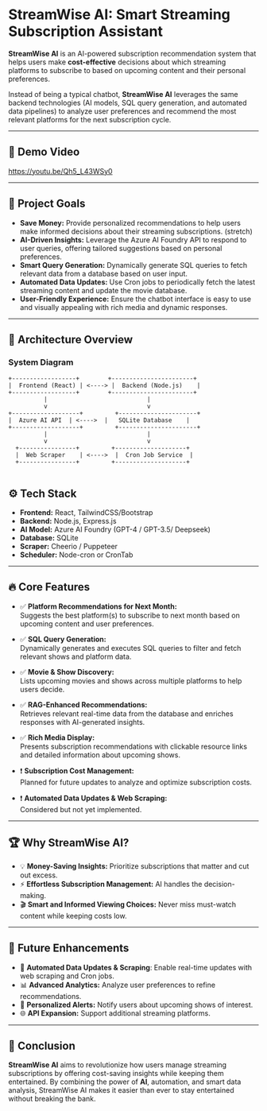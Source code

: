 # StreamWise AI: Smart Streaming Subscription Assistant

**StreamWise AI** is an AI-powered subscription recommendation system that helps users make **cost-effective** decisions about which streaming platforms to subscribe to based on upcoming content and their personal preferences. 

Instead of being a typical chatbot, **StreamWise AI** leverages the same backend technologies (AI models, SQL query generation, and automated data pipelines) to analyze user preferences and recommend the most relevant platforms for the next subscription cycle.

---
## 🎥 Demo Video
https://youtu.be/Qh5_L43WSy0

---

## 🎯 Project Goals

- **Save Money:** Provide personalized recommendations to help users make informed decisions about their streaming subscriptions. (stretch)
- **AI-Driven Insights:** Leverage the Azure AI Foundry API to respond to user queries, offering tailored suggestions based on personal preferences.
- **Smart Query Generation:** Dynamically generate SQL queries to fetch relevant data from a database based on user input.
- **Automated Data Updates:** Use Cron jobs to periodically fetch the latest streaming content and update the movie database.
- **User-Friendly Experience:** Ensure the chatbot interface is easy to use and visually appealing with rich media and dynamic responses.

---

## 📖 Architecture Overview

### **System Diagram**

```plaintext
+------------------+        +-----------------------+
|  Frontend (React) | <----> |  Backend (Node.js)    |
+------------------+        +-----------------------+
          |                            |
          v                            v
+-------------------+         +----------------------+
|  Azure AI API  | <---->  |   SQLite Database    |
+-------------------+         +----------------------+
          |                            |
          v                            v
  +----------------+         +--------------------+
  |  Web Scraper    | <---->  |  Cron Job Service  |
  +----------------+         +--------------------+
  
```

## ⚙️ Tech Stack

- **Frontend:** React, TailwindCSS/Bootstrap
- **Backend:** Node.js, Express.js
- **AI Model:** Azure AI Foundry (GPT-4 / GPT-3.5/ Deepseek)
- **Database:** SQLite
- **Scraper:** Cheerio / Puppeteer
- **Scheduler:** Node-cron or CronTab

---

## 🔥 Core Features

- ✅ **Platform Recommendations for Next Month:**  
   Suggests the best platform(s) to subscribe to next month based on upcoming content and user preferences.  

- ✅ **SQL Query Generation:**  
   Dynamically generates and executes SQL queries to filter and fetch relevant shows and platform data.  

- ✅ **Movie & Show Discovery:**  
   Lists upcoming movies and shows across multiple platforms to help users decide.  

- ✅ **RAG-Enhanced Recommendations:**  
   Retrieves relevant real-time data from the database and enriches responses with AI-generated insights.  

- ✅ **Rich Media Display:**  
   Presents subscription recommendations with clickable resource links and detailed information about upcoming shows.  

- ❗ **Subscription Cost Management:**  
   Planned for future updates to analyze and optimize subscription costs.  

- ❗ **Automated Data Updates & Web Scraping:**  
   Considered but not yet implemented.
   
---

## 🏆 Why StreamWise AI?

- 💡 **Money-Saving Insights:** Prioritize subscriptions that matter and cut out excess.
- ⚡ **Effortless Subscription Management:** AI handles the decision-making.
- 🎬 **Smart and Informed Viewing Choices:** Never miss must-watch content while keeping costs low.

---

## 🎥 Future Enhancements

- 🔁 **Automated Data Updates & Scraping**: Enable real-time updates with web scraping and Cron jobs.
- 📊 **Advanced Analytics:** Analyze user preferences to refine recommendations.
- 🔔 **Personalized Alerts:** Notify users about upcoming shows of interest.
- 🌐 **API Expansion:** Support additional streaming platforms.

---

## 🔗 Conclusion

**StreamWise AI** aims to revolutionize how users manage streaming subscriptions by offering cost-saving insights while keeping them entertained. By combining the power of **AI**, automation, and smart data analysis, StreamWise AI makes it easier than ever to stay entertained without breaking the bank.
